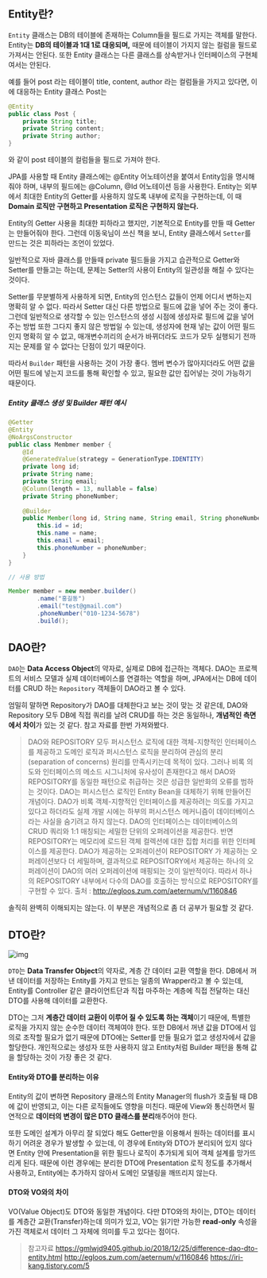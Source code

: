 ## Entity란?

`Entity` 클래스는 DB의 테이블에 존재하는 Column들을 필드로 가지는 객체를 말한다. Entity는 **DB의 테이블과 1대 1로 대응되며,** 때문에 테이블이 가지지 않는 컬럼을 필드로 가져서는 안된다. 또한 Entity 클래스는 다른 클래스를 상속받거나 인터페이스의 구현체여서는 안된다.

예를 들어 post 라는 테이블이 title, content, author 라는 컬럼들을 가지고 있다면, 이에 대응하는 Entity 클래스 Post는

```java
@Entity
public class Post {
    private String title;
    private String content;
    private String author;
}
```

와 같이 post 테이블의 컬럼들을 필드로 가져야 한다.

JPA를 사용할 때 Entity 클래스에는 @Entity 어노테이션을 붙여서 Entity임을 명시해 줘야 하며, 내부의 필드에는 @Column, @Id 어노테이션 등을 사용한다. Entity는 외부에서 최대한 Entity의 Getter를 사용하지 않도록 내부에 로직을 구현하는데, 이 때 **Domain 로직만 구현하고 Presentation 로직은 구현하지 않는다.**

Entity의 Getter 사용을 최대한 피하라고 했지만, 기본적으로 Entity를 만들 때 Getter는 만들어줘야 한다. 그런데 이동욱님이 쓰신 책을 보니, Entity 클래스에서 `Setter`를 만드는 것은 피하라는 조언이 있었다.

일반적으로 자바 클래스를 만들때 private 필드들을 가지고 습관적으로 Getter와 Setter를 만들고는 하는데, 문제는 Setter의 사용이 Entity의 일관성을 해칠 수 있다는 것이다.

Setter를 무분별하게 사용하게 되면, Entity의 인스턴스 값들이 언제 어디서 변하는지 명확히 알 수 없다. 따라서 Setter 대신 다른 방법으로 필드에 값을 넣어 주는 것이 좋다. 그런데 일반적으로 생각할 수 있는 인스턴스의 생성 시점에 생성자로 필드에 값을 넣어주는 방법 또한 그다지 좋지 않은 방법일 수 있는데, 생성자에 현재 넣는 값이 어떤 필드인지 명확히 알 수 없고, 매개변수끼리의 순서가 바뀌더라도 코드가 모두 실행되기 전까지는 문제를 알 수 없다는 단점이 있기 때문이다.

따라서 `Builder` 패턴을 사용하는 것이 가장 좋다. 멤버 변수가 많아지더라도 어떤 값을 어떤 필드에 넣는지 코드를 통해 확인할 수 있고, 필요한 값만 집어넣는 것이 가능하기 때문이다.

##### Entity 클래스 생성 및 Builder 패턴 예시

```java
@Getter
@Entity
@NoArgsConstructor
public class Membmer member {
    @Id
    @GeneratedValue(strategy = GenerationType.IDENTITY)
    private long id;
    private String name;
    private String email;
    @Column(length = 13, nullable = false)
    private String phoneNumber;
 
    @Builder
    public Member(long id, String name, String email, String phoneNumber) {
        this.id = id;
        this.name = name;
        this.email = email;
        this.phoneNumber = phoneNumber;
    }
}

// 사용 방법

Member member = new member.builder()
        .name("홍길동")
        .email("test@gmail.com")
        .phoneNumber("010-1234-5678")
        .build();
```

## DAO란?

`DAO`는 **Data Access Object**의 약자로, 실제로 DB에 접근하는 객체다. DAO는 프로젝트의 서비스 모델과 실제 데이터베이스를 연결하는 역할을 하며, JPA에서는 DB에 데이터를 CRUD 하는 `Repository` 객체들이 DAO라고 볼 수 있다.

엄밀히 말하면 Repository가 DAO를 대체한다고 보는 것이 맞는 것 같은데, DAO와 Repository 모두 DB에 직접 쿼리를 날려 CRUD를 하는 것은 동일하나, **개념적인 측면에서 차이**가 있는 것 같다. 참고 자료를 한번 가져와봤다.

> DAO와 REPOSITORY 모두 퍼시스턴스 로직에 대한 객체-지향적인 인터페이스를 제공하고 도메인 로직과 퍼시스턴스 로직을 분리하여 관심의 분리(separation of concerns) 원리를 만족시키는데 목적이 있다. 그러나 비록 의도와 인터페이스의 메소드 시그니처에 유사성이 존재한다고 해서 DAO와 REPOSITORY를 동일한 패턴으로 취급하는 것은 성급한 일반화의 오류를 범하는 것이다.
> DAO는 퍼시스턴스 로직인 Entity Bean을 대체하기 위해 만들어진 개념이다. DAO가 비록 객체-지향적인 인터페이스를 제공하려는 의도를 가지고 있다고 하더라도 실제 개발 시에는 하부의 퍼시스턴스 메커니즘이 데이터베이스라는 사실을 숨기려고 하지 않는다. DAO의 인터페이스는 데이터베이스의 CRUD 쿼리와 1:1 매칭되는 세밀한 단위의 오퍼레이션을 제공한다. 반면 REPOSITORY는 메모리에 로드된 객체 컬렉션에 대한 집합 처리를 위한 인터페이스를 제공한다. DAO가 제공하는 오퍼레이션이 REPOSITORY 가 제공하는 오퍼레이션보다 더 세밀하며, 결과적으로 REPOSITORY에서 제공하는 하나의 오퍼레이션이 DAO의 여러 오퍼레이션에 매핑되는 것이 일반적이다. 따라서 하나의 REPOSITORY 내부에서 다수의 DAO를 호출하는 방식으로 REPOSITORY를 구현할 수 있다.
> 출처 : http://egloos.zum.com/aeternum/v/1160846

솔직히 완벽히 이해되지는 않는다. 이 부분은 개념적으로 좀 더 공부가 필요할 것 같다.

## DTO란?

![img](https://velog.velcdn.com/images%2Fohzzi%2Fpost%2F4cec2790-be9f-4263-96ee-704325bbeac1%2Fspring-package-flow.png)

`DTO`는 **Data Transfer Object**의 약자로, 계층 간 데이터 교환 역할을 한다. DB에서 꺼낸 데이터를 저장하는 Entity를 가지고 만드는 일종의 Wrapper라고 볼 수 있는데, Entity를 Controller 같은 클라이언트단과 직접 마주하는 계층에 직접 전달하는 대신 DTO를 사용해 데이터를 교환한다.

DTO는 그저 **계층간 데이터 교환이 이루어 질 수 있도록 하는 객체**이기 때문에, 특별한 로직을 가지지 않는 순수한 데이터 객체여야 한다. 또한 DB에서 꺼낸 값을 DTO에서 임의로 조작할 필요가 없기 때문에 DTO에는 Setter를 만들 필요가 없고 생성자에서 값을 할당한다. 개인적으로는 생성자 또한 사용하지 않고 Entity처럼 Builder 패턴을 통해 값을 할당하는 것이 가장 좋은 것 같다.

#### Entity와 DTO를 분리하는 이유

Entity의 값이 변하면 Repository 클래스의 Entity Manager의 flush가 호출될 때 DB에 값이 반영되고, 이는 다른 로직들에도 영향을 미친다. 때문에 View와 통신하면서 필연적으로 **데이터의 변경이 많은 DTO 클래스를 분리**해주어야 한다.

또한 도메인 설계가 아무리 잘 되었다 해도 Getter만을 이용해서 원하는 데이터를 표시하기 어려운 경우가 발생할 수 있는데, 이 경우에 Entity와 DTO가 분리되어 있지 않다면 Entity 안에 Presentation을 위한 필드나 로직이 추가되게 되어 객체 설계를 망가뜨리게 된다. 때문에 이런 경우에는 분리한 DTO에 Presentation 로직 정도를 추가해서 사용하고, Entity에는 추가하지 않아서 도메인 모델링을 깨뜨리지 않는다.

#### DTO와 VO와의 차이

VO(Value Object)도 DTO와 동일한 개념이다. 다만 DTO와의 차이는, DTO는 데이터를 계층간 교환(Transfer)하는데 의미가 있고, VO는 읽기만 가능한 **read-only** 속성을 가진 객체로서 데이터 그 자체에 의미를 두고 있다는 점이다.

> 참고자료
> https://gmlwjd9405.github.io/2018/12/25/difference-dao-dto-entity.html
> http://egloos.zum.com/aeternum/v/1160846
> https://iri-kang.tistory.com/5